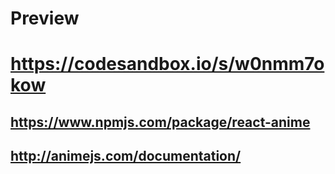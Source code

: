 # Preview
# https://codesandbox.io/s/w0nmm7okow 

## https://www.npmjs.com/package/react-anime
## http://animejs.com/documentation/


